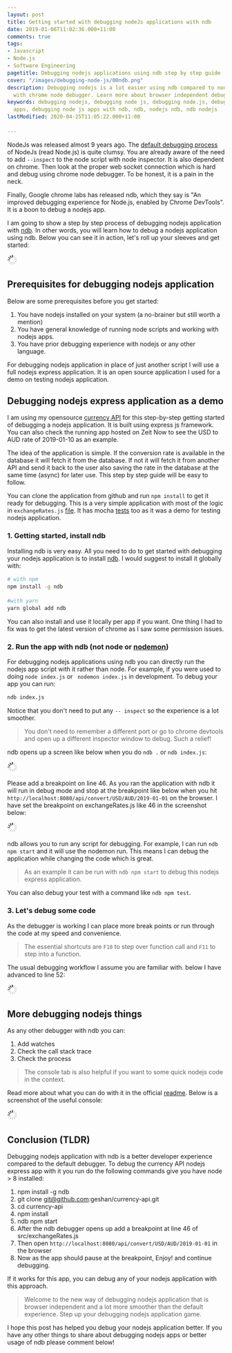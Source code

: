 ```yaml
---
layout: post
title: Getting started with debugging nodeJs applications with ndb
date: 2019-01-06T11:02:36.000+11:00
comments: true
tags:
- Javascript
- Node.js
- Software Engineering
pagetitle: Debugging nodejs applications using ndb step by step guide
cover: "/images/debugging-node-js/00ndb.png"
description: Debugging nodejs is a lot easier using ndb compared to node inspector
  with chrome node debugger. Learn more about browser independent debugging workflow.
keywords: debugging nodejs, debugging node js, debugging node.js, debugging node js
  apps, debugging node js apps with ndb, ndb, nodejs ndb, ndb nodejs
lastModified: 2020-04-25T11:05:22.000+11:00

---
```

NodeJs was released almost 9 years ago. The [default debugging process](https://nodejs.org/api/debugger.html "Default nodejs debugging process") of NodeJs (read Node.js) is quite clumsy. You are already aware of the need to add `--inspect` to the node script with node inspector. It is also dependent on chrome. Then look at the proper web socket connection which is hard and debug using chrome node debugger. To be honest, it is a pain in the neck. 

Finally, Google chrome labs has released ndb, which they say is "An improved debugging experience for Node.js, enabled by Chrome DevTools". It is a boon to debug a nodejs app.

I am going to show a step by step process of debugging nodejs application with [ndb](https://github.com/GoogleChromeLabs/ndb "ndb github page"). In other words, you will learn how to debug a nodejs application using ndb. Below you can see it in action, let's roll up your sleeves and get started:

<!-- more -->

<img class="center" loading="lazy" src="/images/generic/loading.gif" title="debugging nodeJs applications" alt="debugging nodeJs applications" data-echo="/images/debugging-node-js/00ndb.png">

## Prerequisites for debugging nodejs application

Below are some prerequisites before you get started:

1. You have nodejs installed on your system (a no-brainer but still worth a mention)
1. You have general knowledge of running node scripts and working with nodejs apps.
1. You have prior debugging experience with nodejs or any other language.

For debugging nodejs application in place of just another script I will use a full nodejs express application. It is an open source application I used for a demo on testing nodejs application.

## Debugging nodejs express application as a demo

I am using my opensource [currency API](https://github.com/geshan/currency-api "Currency API app on github") for this step-by-step getting started of debugging a nodejs application. It is built using express js framework. You can also check the running app hosted on Zeit Now to see the USD to AUD rate of 2019-01-10 as an example.

The idea of the application is simple. If the conversion rate is available in the database it will fetch it from the database. If not it will fetch it from another API and send it back to the user also saving the rate in the database at the same time (async) for later use. This step by step guide will be easy to follow.

You can clone the application from github and run `npm install` to get it ready for debugging. This is a very simple application with most of the logic in `exchangeRates.js` [file](https://github.com/geshan/currency-api/blob/master/src/exchangeRates.js "You can have a look at the code on github"). It has mocha [tests](https://github.com/geshan/currency-api/blob/master/test/exchangeRatesTest.js "You can check the test too") too as it was a demo for testing nodejs application.

### 1. Getting started, install ndb

Installing ndb is very easy. All you need to do to get started with debugging your nodejs application is to install [ndb](https://github.com/GoogleChromeLabs/ndb#installation "ndb installation instructions on github"). I would suggest to install it globally with:

``` bash
# with npm
npm install -g ndb

#with yarn
yarn global add ndb
```

You can also install and use it locally per app if you want. One thing I had to fix was to get the latest version of chrome as I saw some permission issues.

### 2. Run the app with ndb (not node or [nodemon](/blog/2021/02/nodemon/))

For debugging nodejs applications using ndb you can directly run the nodejs app script with it rather than node. For example, if you were used to doing `node index.js` or ` nodemon index.js` in development. To debug your app you can run:

``` bash
ndb index.js
```

Notice that you don't need to put any `-- inspect` so the experience is a lot smoother. 

> You don't need to remember a different port or go to chrome devtools and open up a different inspector window to debug. Such a relief!

ndb opens up a screen like below when you do `ndb .` or `ndb index.js`:

<img class="center" loading="lazy" src="/images/generic/loading.gif" title="debugging nodeJs applications" alt="debugging nodeJs applications" data-echo="/images/debugging-node-js/01ndb-index.png">

Please add a breakpoint on line 46. As you ran the application with ndb it will run in debug mode and stop at the breakpoint like below when you hit `http://localhost:8080/api/convert/USD/AUD/2019-01-01` on the browser. I have set the breakpoint on exchangeRates.js like 46 in the screenshot below:

<img class="center" loading="lazy" src="/images/generic/loading.gif" title="Pausing at the break-point while debugging" alt="debugging nodejs" data-echo="/images/debugging-node-js/02ndb-pause.png">

ndb allows you to run any script for debugging. For example, I can run `ndb npm start` and it will use the nodemon run. This means I can debug the application while changing the code which is great. 

> As an example it can be run with `ndb npm start` to debug this nodejs express application. 

You can also debug your test with a command like `ndb npm test`.

### 3. Let's debug some code

As the debugger is working I can place more break points or run through the code at my speed and convenience.

> The essential shortcuts are `F10` to step over function call and `F11` to step into a function. 

The usual debugging workflow I assume you are familiar with. below I have advanced to line 52:

<img class="center" loading="lazy" src="/images/generic/loading.gif" title="Continuing further the break-point while debugging" alt="debugging node.js" data-echo="/images/debugging-node-js/03ndb-continue.png">

## More debugging nodejs things

As any other debugger with ndb you can:

1. Add watches
1. Check the call stack trace
1. Check the process

> The console tab is also helpful if you want to some quick nodejs code in the context. 

Read more about what you can do with it in the official [readme](https://github.com/GoogleChromeLabs/ndb#what-can-i-do "ndb readme what can I do section"). Below is a screenshot of the useful console:

<img class="center" loading="lazy" src="/images/generic/loading.gif" title="ndb console is useful for debugging nodejs apps" alt="ndb console is useful for debugging nodejs apps" data-echo="/images/debugging-node-js/04ndb-console.png">

## Conclusion (TLDR)

Debugging nodejs application with ndb is a better developer experience compared to the default debugger. To debug the currency API nodejs express app with it you run do the following commands give you have node > 8 installed:

1. npm install -g ndb
1. git clone git@github.com:geshan/currency-api.git
1. cd currency-api
1. npm install
1. ndb npm start
1. After the ndb debugger opens up add a breakpoint at line 46 of src/exchangeRates.js
1. Then open `http://localhost:8080/api/convert/USD/AUD/2019-01-01` in the browser
1. Now as the app should pause at the breakpoint, Enjoy! and continue debugging.

If it works for this app, you can debug any of your nodejs application with this approach.

> Welcome to the new way of debugging nodejs application that is browser independent and a lot more smoother than the default experience. Step up your debugging nodejs application game.

I hope this post has helped you debug your nodejs application better. If you have any other things to share about debugging nodejs apps or better usage of ndb please comment below!